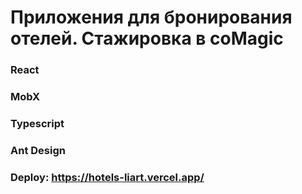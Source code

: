 # Приложения для бронирования отелей. Стажировка в coMagic

### React
### MobX
### Typescript
### Ant Design

### Deploy: https://hotels-liart.vercel.app/

